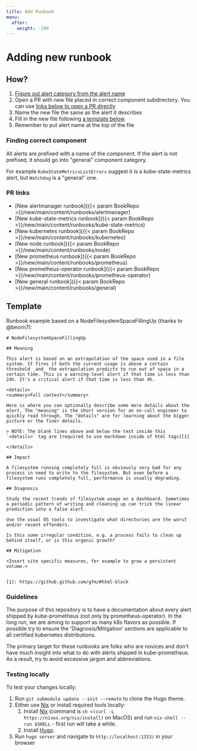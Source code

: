```yaml
---
title: Add Runbook
menu:
  after:
    weight: -100
---
```


# Adding new runbook

## How?

1. [Figure out alert category from the alert name](#finding-correct-component)
2. Open a PR with new file placed in correct component subdirectory. You can use
[links below to open a PR directly](#pr-links)
3. Name the new file the same as the alert it describes
4. Fill in the new file following [a template below](#template).
5. Remember to put alert name at the top of the file

### Finding correct component

All alerts are prefixed with a name of the component. If the alert is not prefixed, it should go into "general"
component category.

For example `KubeStateMetricsListErrors` suggest it is a kube-state-metrics alert, but `Watchdog` is a "general" one.

### PR links

- [New alertmanager runbook]({{< param BookRepo >}}/new/main/content/runbooks/alertmanager)
- [New kube-state-metrics runbook]({{< param BookRepo >}}/new/main/content/runbooks/kube-state-metrics)
- [New kubernetes runbook]({{< param BookRepo >}}/new/main/content/runbooks/kubernetes)
- [New node runbook]({{< param BookRepo >}}/new/main/content/runbooks/node)
- [New prometheus runbook]({{< param BookRepo >}}/new/main/content/runbooks/prometheus)
- [New prometheus-operator runbook]({{< param BookRepo >}}/new/main/content/runbooks/prometheus-operator)
- [New general runbook]({{< param BookRepo >}}/new/main/content/runbooks/general)

## Template

Runbook example based on a NodeFilesystemSpaceFillingUp (thanks to @beorn7):

```
# NodeFilesystemSpaceFillingUp

## Meaning

This alert is based on an extrapolation of the space used in a file system. It fires if both the current usage is above a certain threshold _and_ the extrapolation predicts to run out of space in a certain time. This is a warning-level alert if that time is less than 24h. It's a critical alert if that time is less than 4h.

<details>
<summary>Full context</summary>

Here is where you can optionally describe some more details about the alert. The "meaning" is the short version for an on-call engineer to quickly read through. The "details" are for learning about the bigger picture or the finer details.

> NOTE: The blank lines above and below the text inside this `<details>` tag are [required to use markdown inside of html tags][1]

</details>

## Impact

A filesystem running completely full is obviously very bad for any process in need to write to the filesystem. But even before a filesystem runs completely full, performance is usually degrading.

## Diagnosis

Study the recent trends of filesystem usage on a dashboard. Sometimes a periodic pattern of writing and cleaning up can trick the linear prediction into a false alert.

Use the usual OS tools to investigate what directories are the worst and/or recent offenders.

Is this some irregular condition, e.g. a process fails to clean up behind itself, or is this organic growth?

## Mitigation

<Insert site specific measures, for example to grow a persistent volume.>


[1]: https://github.github.com/gfm/#html-block
```

### Guidelines

The purpose of this repository is to have a documentation about every alert shipped by kube-prometheus (not only by prometheus-operator). In the long run, we are aiming to support as many k8s flavors as possible. If possible try to ensure the 'Diagnosis/Mitigation' sections are applicable to all certified kubernetes distributions.

The primary target for these runbooks are folks who are novices and don't have much insight into what to do with alerts shipped in kube-prometheus. As a result, try to avoid excessive jargon and abbreviations.

### Testing locally

To test your changes locally:

1. Run `git submodule update --init --remote` to clone the Hugo theme.
2. Either use [Nix](https://nixos.org/) or install required tools locally:
   1. Install [Nix](https://nixos.org/download/) (command is `sh <(curl -L https://nixos.org/nix/install)` on MacOS) and run `nix-shell --run $SHELL` - first run will take a while.
   2. Install [Hugo](https://gohugo.io/getting-started/installing/).
3. Run `hugo server` and navigate to `http://localhost:1313/` in your browser

